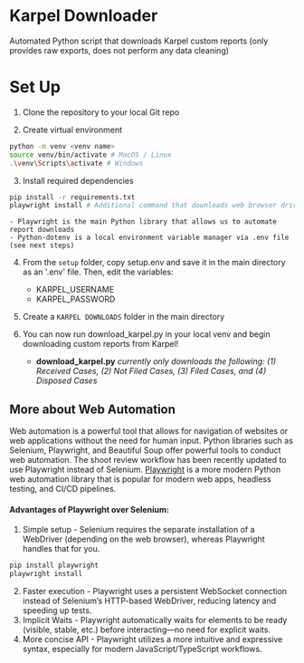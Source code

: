 # Karpel Downloader 
Automated Python script that downloads Karpel custom reports (only provides raw exports, does not perform any data cleaning)

# Set Up
1. Clone the repository to your local Git repo 

2. Create virtual environment
```bash
python -m venv <venv name>
source venv/bin/activate # MacOS / Linux
.\venv\Scripts\activate # Windows
```

3. Install required dependencies
```bash
pip install -r requirements.txt
playwright install # Additional command that downloads web browser drivers
```
    - Playwright is the main Python library that allows us to automate report downloads 
    - Python-dotenv is a local environment variable manager via .env file (see next steps)

4. From the `setup` folder, copy setup.env and save it in the main directory as an '.env' file. Then, edit the variables:
    - KARPEL_USERNAME
    - KARPEL_PASSWORD

5. Create a `KARPEL DOWNLOADS` folder in the main directory

6. You can now run download_karpel.py in your local venv and begin downloading custom reports from Karpel!
    - **download_karpel.py** *currently only downloads the following: (1) Received Cases, (2) Not Filed Cases, (3) Filed Cases, and (4) Disposed Cases*

## More about Web Automation 
Web automation is a powerful tool that allows for navigation of websites or web applications without the need for human input. Python libraries such as Selenium, Playwright, and Beautiful Soup offer powerful tools to conduct web automation. The shoot review workflow has been recently updated to use Playwright instead of Selenium. [Playwright](https://playwright.dev/python/docs/library) is a more modern Python web automation library that is popular for modern web apps, headless testing, and CI/CD pipelines. 

#### Advantages of Playwright over Selenium:
1. Simple setup - Selenium requires the separate installation of a WebDriver (depending on the web browser), whereas Playwright handles that for you.
```bash
pip install playwright  
playwright install
```
2. Faster execution - Playwright uses a persistent WebSocket connection instead of Selenium’s HTTP-based WebDriver, reducing latency and speeding up tests.
3. Implicit Waits - Playwright automatically waits for elements to be ready (visible, stable, etc.) before interacting—no need for explicit waits.
4. More concise API - Playwright utilizes a more intuitive and expressive syntax, especially for modern JavaScript/TypeScript workflows.

